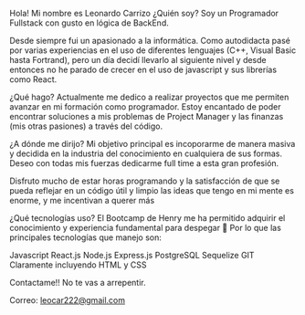 Hola! Mi nombre es Leonardo Carrizo
¿Quién soy?
Soy un Programador Fullstack con gusto en lógica de BackEnd.

Desde siempre fui un apasionado a la informática. Como autodidacta pasé por varias experiencias en el uso de diferentes lenguajes (C++, Visual Basic hasta Fortrand), pero un día decidí llevarlo al siguiente nivel y desde entonces no he parado de crecer en el uso de javascript y sus librerías como React.

¿Qué hago?
Actualmente me dedico a realizar proyectos que me permiten avanzar en mi formación como programador. Estoy encantado de poder encontrar soluciones a mis problemas de Project Manager y las finanzas (mis otras pasiones) a través del código.

¿A dónde me dirijo?
Mi objetivo principal es incoporarme de manera masiva y decidida en la industria del conocimiento en cualquiera de sus formas. Deseo con todas mis fuerzas dedicarme full time a esta gran profesión.

Disfruto mucho de estar horas programando y la satisfacción de que se pueda reflejar en un código útil y limpio las ideas que tengo en mi mente es enorme, y me incentivan a querer más

¿Qué tecnologías uso?
El Bootcamp de Henry me ha permitido adquirir el conocimiento y experiencia fundamental para despegar 🚀 Por lo que las principales tecnologías que manejo son:

Javascript
React.js
Node.js
Express.js
PostgreSQL
Sequelize
GIT
Claramente incluyendo HTML y CSS

Contactame!!
No te vas a arrepentir.

Correo: leocar222@gmail.com
